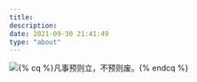 ```yaml
---
title: 
description: 
date: 2021-09-30 21:41:49
type: "about"
---
```

![{% cq %}凡事预则立，不预则废。{% endcq %}](https://s1.ax1x.com/2022/06/06/X0xeSK.jpg)


